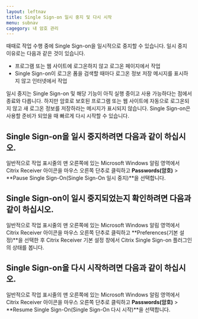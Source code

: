 ```yaml
---
layout: leftnav
title: Single Sign-on 일시 중지 및 다시 시작
menu: subnav
cagegory: 내 암호 관리
---
```


때때로 작업 수행 중에 Single Sign-on을 일시적으로 중지할 수 있습니다. 일시 중지 이유로는 다음과 같은 것이 있습니다.

* 프로그램 또는 웹 사이트에 로그온하지 않고 로그온 페이지에서 작업
* Single Sign-on이 로그온 폼을 검색할 때마다 로그온 정보 저장 메시지를 표시하지 않고 인터넷에서 작업

일시 중지는 Single Sign-on 및 해당 기능이 아직 실행 중이고 사용 가능하다는 점에서 종료와 다릅니다. 하지만 암호로 보호된 프로그램 또는 웹 사이트에 자동으로 로그온되지 않고 새 로그온 정보를 저장하라는 메시지가 표시되지 않습니다. Single Sign-on은 사용할 준비가 되었을 때 빠르게 다시 시작할 수 있습니다.

## Single Sign-on을 일시 중지하려면 다음과 같이 하십시오.

일반적으로 작업 표시줄의 맨 오른쪽에 있는 Microsoft Windows 알림 영역에서 Citrix Receiver 아이콘을 마우스 오른쪽 단추로 클릭하고 **Passwords(암호)** > **Pause Single Sign-On(Single Sign-On 일시 중지)**을 선택합니다.

## Single Sign-on이 일시 중지되었는지 확인하려면 다음과 같이 하십시오.

일반적으로 작업 표시줄의 맨 오른쪽에 있는 Microsoft Windows 알림 영역에서 Citrix Receiver 아이콘을 마우스 오른쪽 단추로 클릭하고 **Preferences(기본 설정)**을 선택한 후 Citrix Receiver 기본 설정 창에서 Citrix Single Sign-on 플러그인의 상태를 봅니다.

## Single Sign-on을 다시 시작하려면 다음과 같이 하십시오.

일반적으로 작업 표시줄의 맨 오른쪽에 있는 Microsoft Windows 알림 영역에서 Citrix Receiver 아이콘을 마우스 오른쪽 단추로 클릭하고 **Passwords(암호)** > **Resume Single Sign-On(Single Sign-On 다시 시작)**을 선택합니다.

